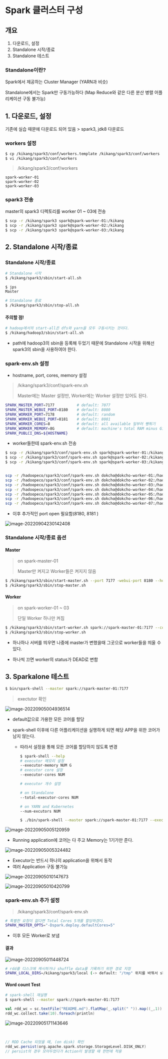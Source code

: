 # Spark 클러스터 구성

## 개요

1. 다운로드, 설정
2. Standalone 시작/종료
3. Standalone 테스트

### Standalone이란?

Spark에서 제공하는 Cluster Manager (YARN과 비슷)

Standalone에서는 Spark만 구동가능하다 (Map Reduce와 같은 다른 분산 병렬 어플리케이션 구동 불가능)



## 1. 다운로드, 설정 

기존에 실습 때문에 다운로드 되어 있음 > spark3, jdk8 다운로드 

### workers 설정

```bash
$ cp /kikang/spark3/conf/workers.template /kikang/spark3/conf/workers
$ vi /kikang/spark3/conf/workers
```



> /kikang/spark3/conf/workers

```b
spark-worker-01
spark-worker-02
spark-worker-03
```



### spark3 전송

master의 spark3 디렉토리를 worker 01 ~ 03에 전송

```bash
$ scp -r /kikang/spark3 spark@spark-worker-01:/kikang
$ scp -r /kikang/spark3 spark@spark-worker-02:/kikang
$ scp -r /kikang/spark3 spark@spark-worker-03:/kikang
```



## 2. Standalone 시작/종료

### Standalone 시작/종료

```bash
# Standalone 시작
$ /kikang/spark3/sbin/start-all.sh

$ jps
Master

# Standalone 종료
$ /kikang/spark3/sbin/stop-all.sh
```

#### 주의할 점! 

```bash
# hadoop에서의 start-all은 dfs와 yarn을 모두 구동시키는 것이다.
$ /kikang/hadoop3/sbin/start-all.sh
```

- path에 hadoop3의 sbin을 등록해 두었기 때문에 Standalone 시작을 위해선 spark3의 sbin을 사용하여야 한다. 



### spark-env.sh 설정

* hostname, port, cores, memory 설정

> /kikang/spark3/conf/spark-env.sh
>
> Master에는 Master 설정만, Worker에는 Worker 설정만 있어도 된다.

```sh
SPARK_MASTER_PORT=7177			# default: 7077
SPARK_MASTER_WEBUI_PORT=8180	# default: 8080
SPARK_WORKER_PORT=7178			# default: random
SPARK_WORKER_WEBUI_PORT=8181 	# default: 8081
SPARK_WORKER_CORES=8			# default: all available 일부러 뻥튀기
SPARK_WORKER_MEMORY=8G			# default: machine's total RAM minus GiB
SPARK_PUBLCI_DNS=${HOSTNAME}	
```



* worker들한테 spark-env.sh 전송

```bash
$ scp -r /kikang/spark3/conf/spark-env.sh spark@spark-worker-01:/kikang/spark3/conf
$ scp -r /kikang/spark3/conf/spark-env.sh spark@spark-worker-02:/kikang/spark3/conf
$ scp -r /kikang/spark3/conf/spark-env.sh spark@spark-worker-03:/kikang/spark3/conf


scp -r /hadoopeco/spark3/conf/spark-env.sh dokcho@dokcho-worker-01:/hadoopeco/spark3/conf
scp -r /hadoopeco/spark3/conf/spark-env.sh dokcho@dokcho-worker-02:/hadoopeco/spark3/conf
scp -r /hadoopeco/spark3/conf/spark-env.sh dokcho@dokcho-worker-03:/hadoopeco/spark3/conf
scp -r /hadoopeco/spark3/conf/spark-env.sh dokcho@dokcho-worker-04:/hadoopeco/spark3/conf
scp -r /hadoopeco/spark3/conf/spark-env.sh dokcho@dokcho-worker-05:/hadoopeco/spark3/conf
scp -r /hadoopeco/spark3/conf/spark-env.sh dokcho@dokcho-worker-06:/hadoopeco/spark3/conf
scp -r /hadoopeco/spark3/conf/spark-env.sh dokcho@dokcho-worker-07:/hadoopeco/spark3/conf


```



* 이후 추가적인 port open 필요함(8180, 8181	)

![image-20220904230142408](C:\Users\SSAFY\Desktop\assets\image-20220904230142408.png)



### Standalone 시작/종료 옵션

#### Master 

> on spark-master-01
>
> Master만 켜지고 Worker들은 켜지지 않음

```bash
$ /kikang/spark3/sbin/start-master.sh --port 7177 -webui-port 8180 --host ${HOSTNAME}
$ /kikang/spark3/sbin/stop-master.sh 
```

#### Worker

> on spark-worker-01 ~ 03
>
> 단일 Worker 하나만 켜짐

```bash
$ /kikang/spark3/sbin/start-worker.sh spark://spark-master-01:7177 --cores 8 --memory 8G --host ${HOSTNAME}
$ /kikang/spark3/sbin/stop-worker.sh 
```

* 하나하나 서버를 띄우면 나중에 master가 변했을때 그곳으로 worker들을 띄울 수 있다.

* 하나씩 끄면 worker의 status가 DEAD로 변함



## 3. Sparkalone 테스트

```bash
$ bin/spark-shell --master spark://spark-master-01:7177
```

> exectutor 확인

![image-20220905004936514](C:\Users\SSAFY\Desktop\assets\image-20220905004936514.png)

* default값으로 가용한 모든 코어를 할당

* spark-shell 이후에 다른 어플리케이션을 실행하게 되면 해당 APP을 위한 코어가 남지 않는다.

  * 따라서 설정을 통해 모든 코어를 할당하지 않도록 변경

    ```bash
    $ spark-shell --help
    # executor 메모리 설정
    --executor-memory NUM G
    # executor core 설정
    --executor-cores NUM
    
    # executor 개수 설정
    
    # on Standalone
    --total-executor-cores NUM
    
    # on YARN and Kubernetes 
    --num-excutors NUM
    
    $ ./bin/spark-shell --master spark://spark-master-01:7177 --executor-memory 2G --executor-cores 2 --total-executor-cores 12
    ```

    

  

![image-20220905005120959](C:\Users\SSAFY\Desktop\assets\image-20220905005120959.png)

* Running application에 코어는 다 주고 Memory는 1기가만 준다.



![image-20220905005324482](C:\Users\SSAFY\Desktop\assets\image-20220905005324482.png)

* Executor는 반드시 하나의 application을 위해서 동작
* 여러 Application 구동 불가능

![image-20220905010147673](C:\Users\SSAFY\Desktop\assets\image-20220905010147673.png)





![image-20220905010420799](C:\Users\SSAFY\Desktop\assets\image-20220905010420799.png)



### spark-env.sh 추가 설정

> /kikang/spark3/conf/spark-env.sh

```bash
# 특별한 요청이 없다면 Total Cores 5개를 할당하겠다.
SPARK_MASTER_OPTS="-Dspark.deploy.defaultCores=5" 
```

* 이후 모든 Worker로 보냄

#### 결과

![image-20220905011448724](C:\Users\SSAFY\Desktop\assets\image-20220905011448724.png)

```sh
# rdd를 디스크에 캐시하거나 shuffle data를 기록하기 위한 경로 지정
SPARK_LOCAL_DIRS=/kikang/spark3/local (-> default: "/tmp" 위치를 바꿔서 shuffle data, cached rdd block을 쉽게 할 수 있게 한다.)
```



#### Word count Test

```bash
# spark-shell 재실행
$ spark-shell --master spark://spark-master-01:7177
```

```scala
val rdd_wc = sc.textFile("README.md").flatMap(_.split(" ")).map((_,1)).reduceByKey(_+_)
rdd_wc.collect.take(10).foreach(println)	
```

![image-20220905171143646](C:\Users\SSAFY\Desktop\assets\image-20220905171143646.png)

​	

```scala
// RDD Cache 되었을 때, (on disk) 확인
rdd_wc.persist(org.apache.spark.storage.StorageLevel.DISK_ONLY)
// persist의 경우 모아두었다가 Action이 발생할 때 한번에 적용
 
```

